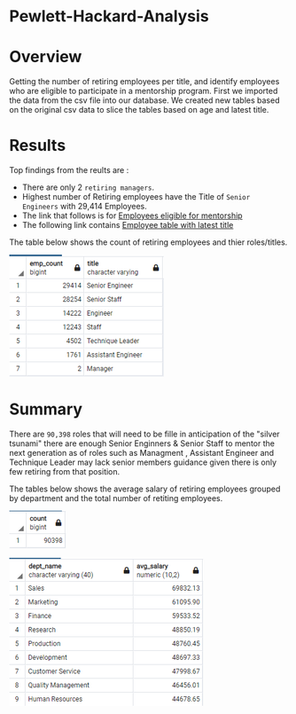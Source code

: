 # Pewlett-Hackard-Analysis

# Overview

Getting the number of retiring employees per title, and identify employees who are eligible to participate in a mentorship program. First we imported the data from the csv file into our database. We created new tables based on the original csv data to slice the tables based on age and latest title.

# Results

Top findings from the reults are :

- There are only 2 `retiring managers`.
- Highest number of Retiring employees have the Title of `Senior Engineers` with 29,414 Employees.
- The link that follows is for [Employees eligible for mentorship](https://github.com/Donik22/Pewlett-Hackard-Analysis/blob/main/mentorship_eligibilty.csv)
- The following link contains [Employee table with latest title](https://github.com/Donik22/Pewlett-Hackard-Analysis/blob/main/unique_titles.csv)

The table below shows the count of retiring employees and thier roles/titles.

![Retiring count per role](https://github.com/Donik22/Pewlett-Hackard-Analysis/blob/main/Resources/Retirment%20ready%20employees%20count.PNG)

# Summary
There are `90,398` roles that will need to be fille in anticipation of the "silver tsunami" there are enough Senior Enginners & Senior Staff to mentor the next generation as of roles such as Managment , Assistant Engineer and Technique Leader may lack senior members guidance given there is only few retiring from that position.

The tables below shows the average salary of retiring employees grouped by department and the total number of retiting employees.

![Retiring employees Count](https://github.com/Donik22/Pewlett-Hackard-Analysis/blob/main/Resources/Sum%20of%20retiring%20employees.PNG)

![Retiring average salary per department](https://github.com/Donik22/Pewlett-Hackard-Analysis/blob/main/Resources/Avg%20retiring%20salaries.PNG)
